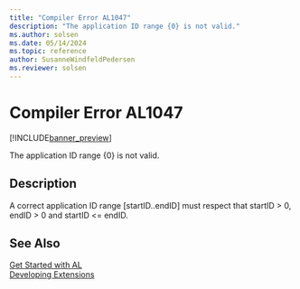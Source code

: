 ```yaml
---
title: "Compiler Error AL1047"
description: "The application ID range {0} is not valid."
ms.author: solsen
ms.date: 05/14/2024
ms.topic: reference
author: SusanneWindfeldPedersen
ms.reviewer: solsen
---
```

[//]: # (START>DO_NOT_EDIT)
[//]: # (IMPORTANT:Do not edit any of the content between here and the END>DO_NOT_EDIT.)
[//]: # (Any modifications should be made in the .xml files in the ModernDev repo.)
# Compiler Error AL1047

[!INCLUDE[banner_preview](../includes/banner_preview.md)]

The application ID range {0} is not valid.


## Description
A correct application ID range [startID..endID] must respect that startID > 0, endID > 0 and startID <= endID.  

[//]: # (IMPORTANT: END>DO_NOT_EDIT)
## See Also  
[Get Started with AL](../devenv-get-started.md)  
[Developing Extensions](../devenv-dev-overview.md)  